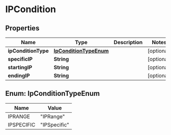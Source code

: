 
# IPCondition

## Properties
Name | Type | Description | Notes
------------ | ------------- | ------------- | -------------
**ipConditionType** | [**IpConditionTypeEnum**](#IpConditionTypeEnum) |  |  [optional]
**specificIP** | **String** |  |  [optional]
**startingIP** | **String** |  |  [optional]
**endingIP** | **String** |  |  [optional]


<a name="IpConditionTypeEnum"></a>
## Enum: IpConditionTypeEnum
Name | Value
---- | -----
IPRANGE | &quot;IPRange&quot;
IPSPECIFIC | &quot;IPSpecific&quot;



